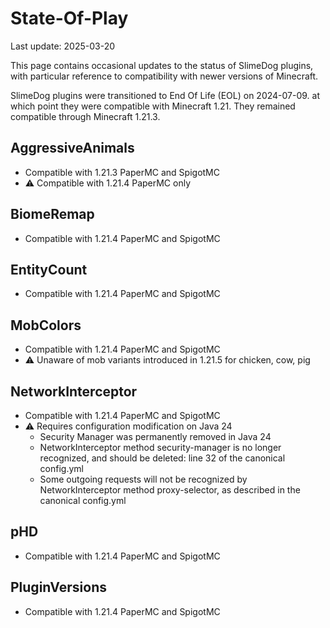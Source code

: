 # State-Of-Play
Last update: 2025-03-20

This page contains occasional updates to the status of SlimeDog plugins,
with particular reference to compatibility with newer versions of Minecraft.

SlimeDog plugins were transitioned to End Of Life (EOL) on 2024-07-09.
at which point they were compatible with Minecraft 1.21.
They remained compatible through Minecraft 1.21.3.

## AggressiveAnimals
- Compatible with 1.21.3 PaperMC and SpigotMC
- ⚠️ Compatible with 1.21.4 PaperMC only

## BiomeRemap
- Compatible with 1.21.4 PaperMC and SpigotMC

## EntityCount
- Compatible with 1.21.4 PaperMC and SpigotMC

## MobColors
- Compatible with 1.21.4 PaperMC and SpigotMC <br>
- ⚠️ Unaware of mob variants introduced in 1.21.5 for chicken, cow, pig

## NetworkInterceptor
- Compatible with 1.21.4 PaperMC and SpigotMC
- ⚠️ Requires configuration modification on Java 24
  - Security Manager was permanently removed in Java 24
  - NetworkInterceptor method security-manager is no longer recognized, and should be deleted: line 32 of the canonical config.yml
  - Some outgoing requests will not be recognized by NetworkInterceptor method proxy-selector, as described in the canonical config.yml

## pHD
- Compatible with 1.21.4 PaperMC and SpigotMC

## PluginVersions
- Compatible with 1.21.4 PaperMC and SpigotMC

